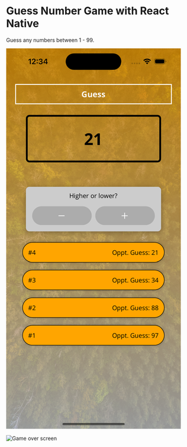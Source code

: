 # Guess Number Game with React Native

Guess any numbers between 1 - 99.

![Game play screen](./assets/images/screenshot1.png "Screenshot 1")

![Game over screen](./assets/images/screenshot2.png "Screenshot 1")